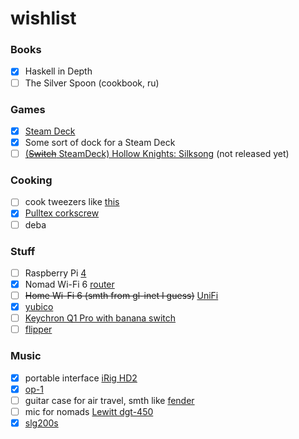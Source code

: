# wishlist

### Books

- [x] Haskell in Depth
- [ ] The Silver Spoon (cookbook, ru)

### Games

- [x] [Steam Deck](https://store.steampowered.com/steamdeck)
- [x] Some sort of dock for a Steam Deck
- [ ] [(~~Switch~~ SteamDeck) Hollow Knights: Silksong](https://hollowknightsilksong.com/) (not released yet)

### Cooking

- [ ] cook tweezers like [this](https://www.amazon.com/Rivoean-Tweezers-Culinary-Stainless-Precision/dp/B0799NTCM3?ref_=fsclp_pl_dp_3)
- [x] [Pulltex corkscrew](https://www.pulltex.com/en/corkscrew/monza-corkscrew.html)
- [ ] deba

### Stuff

- [ ] Raspberry Pi [4](https://www.raspberrypi.com/products/raspberry-pi-4-model-b/) 
- [x] Nomad Wi-Fi 6 [router](https://www.gl-inet.com/products/gl-axt1800/)
- [ ] ~~Home Wi-Fi 6 (smth from gl-inet I guess)~~ [UniFi](https://ui.com/eu/en/cloud-gateways/wifi-integrated/dream-router)
- [x] [yubico](https://www.yubico.com/)
- [ ] [Keychron Q1 Pro with banana switch]([https://keychron.it/products/keychron-q3-pro-qmk-via-wireless-custom-mechanical-keyboard?variant=41817106809015](https://keychron.it/products/keychron-q1-pro-qmk-via-wireless-custom-mechanical-keyboard?variant=41703139377335))
- [ ] [flipper](https://flipperzero.one/)

### Music

- [x] portable interface [iRig HD2](https://www.ikmultimedia.com/products/irighd2/)
- [x] [op-1](https://teenage.engineering/products/op-1)
- [ ] guitar case for air travel, smth like [fender](https://www.amazon.co.uk/dp/B01MTSVO2U?linkCode=gs2&tag=musiccritic0a-21)
- [ ] mic for nomads [Lewitt dgt-450](https://www.lewitt-audio.com/microphones/dgt-digital/dgt-450)
- [x] [slg200s](https://europe.yamaha.com/en/products/musical_instruments/guitars_basses/silent_guitar/slg200_series/index.html)
